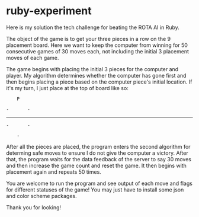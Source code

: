 # ruby-experiment

Here is my solution the tech challenge for beating the ROTA AI in Ruby.

The object of the game is to get your three pieces in a row on the 9 placement board. Here we want to keep the computer from winning for 50 consecutive games of 30 moves each, not including the initial 3 placement moves of each game.

The game begins with placing the initial 3 pieces for the computer and player. My algorithm determines whether the computer has gone first and then begins placing a piece based on the computer piece's initial location. If it's my turn, I just place at the top of board like so:

		P

	-		-

-		-		-

	-		-	

		-

After all the pieces are placed, the program enters the second algorithm for determing safe moves to ensure I do not give the computer a victory. After that, the program waits for the data feedback of the server to say 30 moves and then increase the game count and reset the game. It then begins with placement again and repeats 50 times.

You are welcome to run the program and see output of each move and flags for different statuses of the game! You may just have to install some json and color scheme packages.

Thank you for looking!